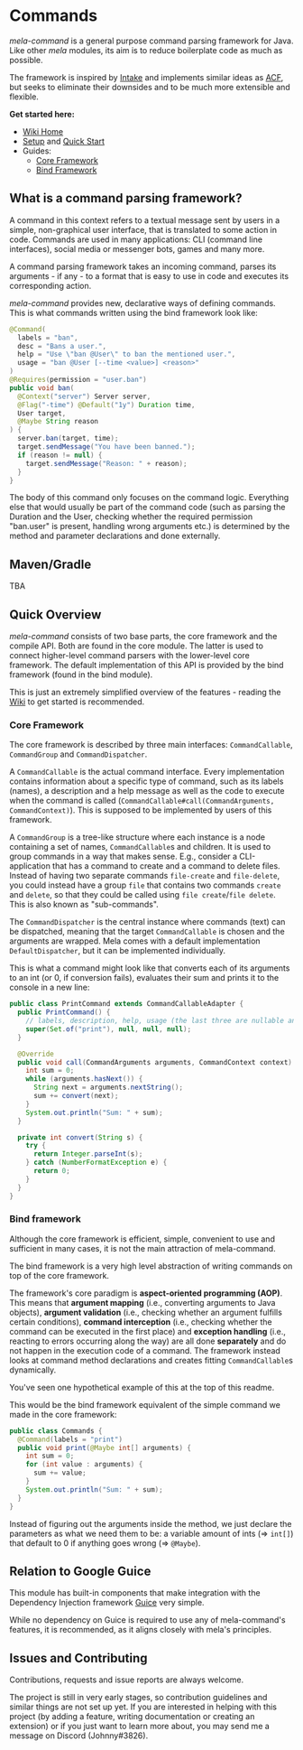 # Commands
*mela-command* is a general purpose command parsing framework for Java. 
Like other *mela* modules, its aim is to reduce boilerplate code as much as possible.

The framework is inspired by [Intake](https://github.com/EngineHub/Intake) and implements 
similar ideas as [ACF](https://github.com/aikar/commands), but seeks to eliminate their 
downsides and to be much more extensible and flexible.

**Get started here:**
 - [Wiki Home](../../wiki)
 - [Setup](../../wiki/Setup) and [Quick Start](../../wiki/Quick_Start)
 - Guides:
   - [Core Framework](../../wiki/Core-Framework-Guide)
   - [Bind Framework](../../wiki/Bind-Framework-Guide)

## What is a command parsing framework?
A command in this context refers to a textual message sent by users in a simple, non-graphical 
user interface, that is translated to some action in code.
Commands are used in many applications: CLI (command line interfaces), social 
media or messenger bots, games and many more.

A command parsing framework takes an incoming command, parses its arguments - if any -
to a format that is easy to use in code and executes its corresponding action.

*mela-command* provides new, declarative ways of defining commands. 
This is what commands written using the bind framework look like:

```java
@Command(
  labels = "ban",  
  desc = "Bans a user.", 
  help = "Use \"ban @User\" to ban the mentioned user.",
  usage = "ban @User [--time <value>] <reason>"
)
@Requires(permission = "user.ban")
public void ban(
  @Context("server") Server server,
  @Flag("-time") @Default("1y") Duration time,
  User target,
  @Maybe String reason
) {
  server.ban(target, time);
  target.sendMessage("You have been banned.");
  if (reason != null) {
    target.sendMessage("Reason: " + reason);
  }
}
```
The body of this command only focuses on the command logic. Everything else that would 
usually be part of the command code (such as parsing the Duration and the User, 
checking whether the required permission "ban.user" is present, handling wrong arguments 
etc.) is determined by the method and parameter declarations and done externally.

## Maven/Gradle
TBA

## Quick Overview
*mela-command* consists of two base parts, the core framework and the 
compile API. Both are found in the core module. 
The latter is used to connect higher-level command parsers with the lower-level 
core framework. The default implementation of this API is provided by the bind framework 
(found in the bind module).

This is just an extremely simplified overview of the features - reading the 
[Wiki](../../wiki) to get started is recommended.

### Core Framework
The core framework is described by three main interfaces: 
`CommandCallable`, `CommandGroup` and `CommandDispatcher`.

A `CommandCallable` is the actual command interface. Every implementation contains 
information about a specific type of command, such as its labels (names), 
a description and a help message as well as the code to execute when the command is called 
(`CommandCallable#call(CommandArguments, CommandContext)`). This is supposed to be 
implemented by users of this framework.

A `CommandGroup` is a tree-like structure where each instance is a node containing a set of
names, `CommandCallable`s and children. It is used to group commands in a way that makes
sense. E.g., consider a CLI-application that has a command to create and a command to delete
files. Instead of having two separate commands `file-create` and `file-delete`, you could 
instead have a group `file` that contains two commands `create` and `delete`, so that they
could be called using `file create`/`file delete`. This is also known as "sub-commands".

The `CommandDispatcher` is the central instance where commands (text) can be dispatched,
meaning that the target `CommandCallable` is chosen and the arguments are wrapped.
Mela comes with a default implementation `DefaultDispatcher`, but it can be implemented 
individually.

This is what a command might look like that converts each of its arguments to an int (or 0,
if conversion fails), evaluates their sum and prints it to the console in a new line:
```java
public class PrintCommand extends CommandCallableAdapter {
  public PrintCommand() {
    // labels, description, help, usage (the last three are nullable and not required here)
    super(Set.of("print"), null, null, null);
  }

  @Override
  public void call(CommandArguments arguments, CommandContext context) {
    int sum = 0;
    while (arguments.hasNext()) {
      String next = arguments.nextString();
      sum += convert(next);
    }
    System.out.println("Sum: " + sum);
  }

  private int convert(String s) {
    try {
      return Integer.parseInt(s);
    } catch (NumberFormatException e) {
      return 0;
    }
  }
}
```

### Bind framework
Although the core framework is efficient, simple, convenient to use and sufficient 
in many cases, it is not the main attraction of mela-command. 

The bind framework is a very high level abstraction of writing commands on
top of the core framework. 

The framework's core paradigm is **aspect-oriented programming (AOP)**. This means that
**argument mapping** (i.e., converting arguments to Java objects), **argument validation** 
(i.e., checking whether an argument fulfills certain conditions), **command interception** 
(i.e., checking whether the command can be executed in the first place) and 
**exception handling** (i.e., reacting to errors occurring along the way) are all done 
**separately** and do not happen in the execution code of a command. The framework instead 
looks at command method declarations and creates fitting `CommandCallable`s dynamically.

You've seen one hypothetical example of this at the top of this readme. 

This would be the bind framework equivalent of the simple command we made 
in the core framework:

```java
public class Commands {
  @Command(labels = "print")
  public void print(@Maybe int[] arguments) {
    int sum = 0;
    for (int value : arguments) {
      sum += value;
    }
    System.out.println("Sum: " + sum);
  }
}
```
Instead of figuring out the arguments inside the method, we just declare
the parameters as what we need them to be: a variable amount of ints (=> `int[]`) 
that default to 0 if anything goes wrong (=> `@Maybe`).

## Relation to Google Guice
This module has built-in components that make integration with the Dependency Injection 
framework [Guice](https://github.com/google/guice) very simple.

While no dependency on Guice is required to use any of mela-command's features, it is
recommended, as it aligns closely with mela's principles.

## Issues and Contributing
Contributions, requests and issue reports are always welcome.

The project is still in very early stages, so contribution guidelines and similar things
are not set up yet. If you are interested in helping with this project (by adding a 
feature, writing documentation or creating an extension) or if you just want to learn
more about, you may send me a message on Discord (Johnny#3826).
